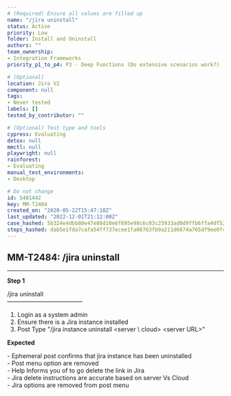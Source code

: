 ```yaml
---
# (Required) Ensure all values are filled up
name: "/jira uninstall"
status: Active
priority: Low
folder: Install and Uninstall
authors: ""
team_ownership: 
- Integration Frameworks
priority_p1_to_p4: P3 - Deep Functions (Do extensive scenarios work?)

# (Optional)
location: Jira V2
component: null
tags:
- Never tested
labels: []
tested_by_contributor: ""

# (Optional) Test type and tools
cypress: Evaluating
detox: null
mmctl: null
playwright: null
rainforest: 
- Evaluating
manual_test_environments:
- Desktop

# Do not change
id: 5481442
key: MM-T2484
created_on: "2020-05-22T15:47:18Z"
last_updated: "2022-12-01T21:12:00Z"
case_hashed: 5b324e4dbb80e47e88d10e6f695e98c6c03c25933ad0d9ffb6ffa4df5268dda03121da20a46c5d6285db4c47a8f167c2
steps_hashed: dab5e1fda7cafa54ff737ecee1fa08763fb9a211d6674a765df9ee0fcc134cd8f6bc606ea8aa13139bd7f812d8c46451
---
```


<!-- (Auto-generated) Based on frontmatter's "key" and "name" -->

## MM-T2484: /jira uninstall

---

**Step 1**

/jira uninstall\
–––––––––––––––––––––––––

1. Login as a system admin
2. Ensure there is a Jira instance installed
3. Post Type "/jira instance uninstall \<server \ cloud> \<server URL>"

**Expected**

\- Ephemeral post confirms that jira instance has been uninstalled\
\- Post menu option are removed\
\- Help Informs you of to go delete the link in Jira\
\- Jira delete instructions are accurate based on server Vs Cloud\
\- Jira options are removed from post menu
